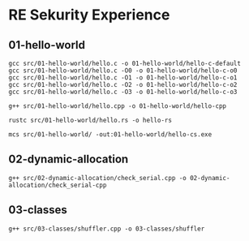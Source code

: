 # RE Sekurity Experience

## 01-hello-world

```shell script
gcc src/01-hello-world/hello.c -o 01-hello-world/hello-c-default
gcc src/01-hello-world/hello.c -O0 -o 01-hello-world/hello-c-o0
gcc src/01-hello-world/hello.c -O1 -o 01-hello-world/hello-c-o1
gcc src/01-hello-world/hello.c -O2 -o 01-hello-world/hello-c-o2
gcc src/01-hello-world/hello.c -O3 -o 01-hello-world/hello-c-o3

g++ src/01-hello-world/hello.cpp -o 01-hello-world/hello-cpp

rustc src/01-hello-world/hello.rs -o hello-rs

mcs src/01-hello-world/ -out:01-hello-world/hello-cs.exe
```

## 02-dynamic-allocation

```shell script
g++ src/02-dynamic-allocation/check_serial.cpp -o 02-dynamic-allocation/check_serial-cpp
```

## 03-classes

```shell script
g++ src/03-classes/shuffler.cpp -o 03-classes/shuffler
```
